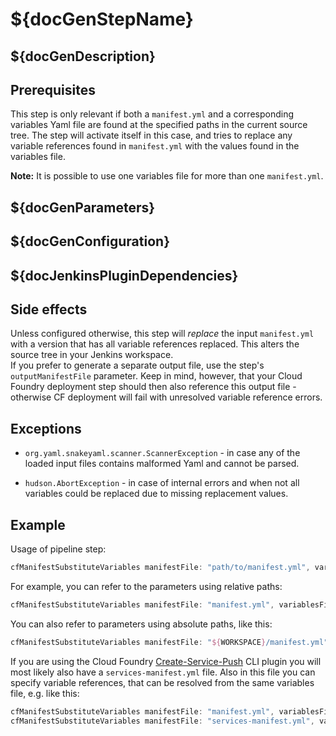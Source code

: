 # ${docGenStepName}

## ${docGenDescription}

## Prerequisites

This step is only relevant if both a `manifest.yml` and a corresponding variables Yaml file are found at the specified paths in the current source tree.
The step will activate itself in this case, and tries to replace any variable references found in `manifest.yml` with the values found in the variables file.

**Note:** It is possible to use one variables file for more than one `manifest.yml`.

## ${docGenParameters}

## ${docGenConfiguration}

## ${docJenkinsPluginDependencies}

## Side effects

Unless configured otherwise, this step will *replace* the input `manifest.yml` with a version that has all variable references replaced. This alters the source tree in your Jenkins workspace.  
If you prefer to generate a separate output file, use the step's `outputManifestFile` parameter. Keep in mind, however, that your Cloud Foundry deployment step should then also reference this output file - otherwise CF deployment will fail with unresolved variable reference errors.

## Exceptions

* `org.yaml.snakeyaml.scanner.ScannerException` - in case any of the loaded input files contains malformed Yaml and cannot be parsed.

* `hudson.AbortException` - in case of internal errors and when not all variables could be replaced due to missing replacement values.

## Example

Usage of pipeline step:

```groovy
cfManifestSubstituteVariables manifestFile: "path/to/manifest.yml", variablesFile:"path/to/manifest-variables.yml", script: this
```

For example, you can refer to the parameters using relative paths:

```groovy
cfManifestSubstituteVariables manifestFile: "manifest.yml", variablesFile:"manifest-variables.yml", script: this
```

You can also refer to parameters using absolute paths, like this:

```groovy
cfManifestSubstituteVariables manifestFile: "${WORKSPACE}/manifest.yml", variablesFile:"${WORKSPACE}/manifest-variables.yml", script: this
```

If you are using the Cloud Foundry [Create-Service-Push](https://github.com/dawu415/CF-CLI-Create-Service-Push-Plugin) CLI plugin you will most likely also have a `services-manifest.yml` file.
Also in this file you can specify variable references, that can be resolved from the same variables file, e.g. like this:

```groovy
cfManifestSubstituteVariables manifestFile: "manifest.yml", variablesFile:"manifest-variables.yml", script: this // resolve variables in manifest.yml
cfManifestSubstituteVariables manifestFile: "services-manifest.yml", variablesFile:"manifest-variables.yml", script: this // resolve variables in services-manifest.yml from same file.
```
